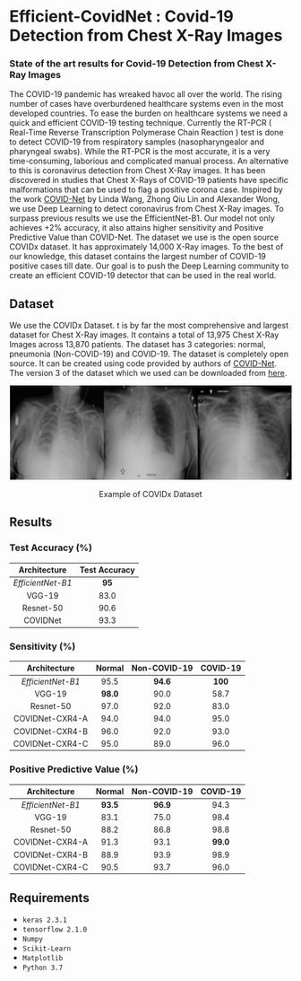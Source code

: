 # Efficient-CovidNet : Covid-19 Detection from Chest X-Ray Images
### State of the art results for Covid-19 Detection from Chest X-Ray Images

The COVID-19 pandemic has wreaked havoc all over the world. The rising number of cases have overburdened healthcare systems even in the most developed countries. 
To ease the burden on healthcare systems we need a quick and efficient COVID-19 testing technique. Currently the RT-PCR ( Real-Time Reverse Transcription Polymerase Chain Reaction ) test is done to detect COVID-19 from respiratory samples (nasopharyngealor and pharyngeal swabs).  While the RT-PCR is the most accurate, it is a very time-consuming, laborious and complicated manual process. 
An alternative to this is coronavirus detection from Chest X-Ray images.  It has been discovered in studies that Chest X-Rays of COVID-19 patients have specific malformations that 
can be used to flag a positive corona case. Inspired by the work [COVID-Net](https://github.com/lindawangg/COVID-Net) by Linda Wang,  Zhong Qiu Lin and Alexander Wong, we use Deep Learning to detect 
coronavirus from Chest X-Ray images. To surpass previous results we use the EfficientNet-B1. Our model not only achieves +2\% accuracy, it also attains higher 
sensitivity and Positive Predictive Value than COVID-Net. The dataset we use is the open source COVIDx dataset.  It has approximately 14,000 X-Ray images. To the best of
our knowledge, this dataset contains the largest number of COVID-19 positive cases till date. Our goal is to push the Deep Learning community to create an efficient COVID-19 detector that can be used in the real world.

## Dataset 
We use the COVIDx Dataset. t is by far the most comprehensive and  largest  dataset  for  Chest  X-Ray  images.  It  contains a total of 13,975 Chest X-Ray Images 
across 13,870 patients. The dataset has 3 categories: normal, pneumonia (Non-COVID-19)  and COVID-19. The  dataset  is  completely  open  source. It can be created using code provided by authors of [COVID-Net](https://github.com/lindawangg/COVID-Net/blob/master/docs/COVIDx.md).
The version 3 of the dataset which we used can be downloaded from [here](https://www.kaggle.com/manan2m/covidx-v3).


<p align="center">
  <img src="https://github.com/mananm98/Efficient-CovidNet/blob/master/images/Screen%20Shot%202020-08-21%20at%2020.12.04.png" />
</p>

<p align="center"> Example of COVIDx Dataset  </p>

## Results

### Test Accuracy (%)
|   **Architecture**  | **Test Accuracy** |
|:---------------:|:---------------:|
| *EfficientNet-B1* |       **95**      |
|      VGG-19     |      83.0     |
|    Resnet-50    |      90.6     |
|     COVIDNet    |      93.3     |


### Sensitivity (%)
| **Architecture** | **Normal** | **Non-COVID-19** | **COVID-19** |
|:----------------:|:----------:|:----------------:|:------------:|
|  *EfficientNet-B1* |    95.5    |     **94.6**     |    **100**   |
|      VGG-19      |  **98.0**  |       90.0       |     58.7     |
|     Resnet-50    |    97.0    |       92.0       |     83.0     |
|  COVIDNet-CXR4-A |    94.0    |       94.0       |     95.0     |
|  COVIDNet-CXR4-B |    96.0    |       92.0       |     93.0     |
|  COVIDNet-CXR4-C |    95.0    |       89.0       |     96.0     |


### Positive Predictive Value (%)
| **Architecture** | **Normal** | **Non-COVID-19** | **COVID-19** |
|:----------------:|:----------:|:----------------:|:------------:|
|  *EfficientNet-B1* |  **93.5**  |     **96.9**     |     94.3     |
|      VGG-19      |    83.1    |       75.0       |     98.4     |
|     Resnet-50    |    88.2    |       86.8       |     98.8     |
|  COVIDNet-CXR4-A |    91.3    |       93.1       |   **99.0**   |
|  COVIDNet-CXR4-B |    88.9    |       93.9       |     98.9     |
|  COVIDNet-CXR4-C |    90.5    |       93.7       |     96.0     |


## Requirements
- `keras 2.3.1`
- `tensorflow 2.1.0`
- `Numpy`
- `Scikit-Learn`
- `Matplotlib`
- `Python 3.7`

